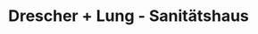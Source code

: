 ---
title: "Drescher + Lung - Sanitätshaus"
url: /friedberg/drescher-lung-sanitaetshaus/
shop: Sanitätshaus
---